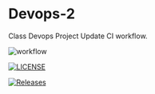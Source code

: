 # Devops-2
Class Devops Project
Update CI workflow. 

![workflow](https://github.com/40739022/Devops-2/actions/workflows/main.yml/badge.svg)

[![LICENSE](https://img.shields.io/github/license/<github-username>/devops.svg?style=flat-square)](https://github.com/40739022/Devops-2/blob/master/LICENSE)

[![Releases](https://img.shields.io/github/release/<github-username>/devops/all.svg?style=flat-square)](https://github.com/40739022/Devops-2/releases)